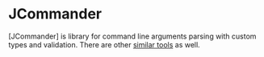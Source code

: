 # JCommander

[JCommander] is library for command line arguments parsing with custom types and validation. There are other [similar tools](https://github.com/akullpp/awesome-java#cli) as well.
